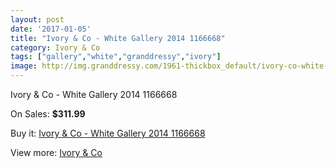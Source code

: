 ```yaml
---
layout: post
date: '2017-01-05'
title: "Ivory & Co - White Gallery 2014 1166668"
category: Ivory & Co
tags: ["gallery","white","granddressy","ivory"]
image: http://img.granddressy.com/1961-thickbox_default/ivory-co-white-gallery-2014-1166668.jpg
---
```

Ivory & Co - White Gallery 2014 1166668

On Sales: **$311.99**
<a href="https://www.granddressy.com/en/ivory-co/1635-ivory-co-white-gallery-2014-1166668.html"><amp-img layout="responsive" width="600" height="600" src="//img.granddressy.com/1961-thickbox_default/ivory-co-white-gallery-2014-1166668.jpg" alt="Ivory & Co - White Gallery 2014 1166668 0" /></a>
<a href="https://www.granddressy.com/en/ivory-co/1635-ivory-co-white-gallery-2014-1166668.html"><amp-img layout="responsive" width="600" height="600" src="//img.granddressy.com/1962-thickbox_default/ivory-co-white-gallery-2014-1166668.jpg" alt="Ivory & Co - White Gallery 2014 1166668 1" /></a>

Buy it: [Ivory & Co - White Gallery 2014 1166668](https://www.granddressy.com/en/ivory-co/1635-ivory-co-white-gallery-2014-1166668.html "Ivory & Co - White Gallery 2014 1166668")

View more: [Ivory & Co](https://www.granddressy.com/en/57-ivory-co "Ivory & Co")